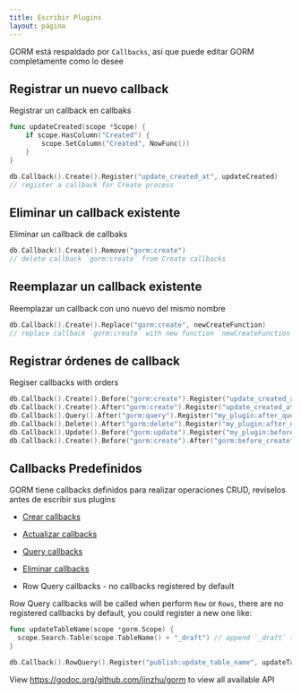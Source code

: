 ```yaml
---
title: Escribir Plugins
layout: página
---
```

GORM está respaldado por `Callbacks`, así que puede editar GORM completamente como lo desee

## Registrar un nuevo callback

Registrar un callback en callbaks

```go
func updateCreated(scope *Scope) {
    if scope.HasColumn("Created") {
        scope.SetColumn("Created", NowFunc())
    }
}

db.Callback().Create().Register("update_created_at", updateCreated)
// register a callback for Create process
```

## Eliminar un callback existente

Eliminar un callback de callbaks

```go
db.Callback().Create().Remove("gorm:create")
// delete callback `gorm:create` from Create callbacks
```

## Reemplazar un callback existente

Reemplazar un callback con uno nuevo del mismo nombre

```go
db.Callback().Create().Replace("gorm:create", newCreateFunction)
// replace callback `gorm:create` with new function `newCreateFunction` for Create process
```

## Registrar órdenes de callback

Regiser callbacks with orders

```go
db.Callback().Create().Before("gorm:create").Register("update_created_at", updateCreated)
db.Callback().Create().After("gorm:create").Register("update_created_at", updateCreated)
db.Callback().Query().After("gorm:query").Register("my_plugin:after_query", afterQuery)
db.Callback().Delete().After("gorm:delete").Register("my_plugin:after_delete", afterDelete)
db.Callback().Update().Before("gorm:update").Register("my_plugin:before_update", beforeUpdate)
db.Callback().Create().Before("gorm:create").After("gorm:before_create").Register("my_plugin:before_create", beforeCreate)
```

## Callbacks Predefinidos

GORM tiene callbacks definidos para realizar operaciones CRUD, revíselos antes de escribir sus plugins

- [Crear callbacks](https://github.com/jinzhu/gorm/blob/master/callback_create.go)

- [Actualizar callbacks](https://github.com/jinzhu/gorm/blob/master/callback_update.go)

- [Query callbacks](https://github.com/jinzhu/gorm/blob/master/callback_query.go)

- [Eliminar callbacks](https://github.com/jinzhu/gorm/blob/master/callback_delete.go)

- Row Query callbacks - no callbacks registered by default

Row Query callbacks will be called when perform `Row` or `Rows`, there are no registered callbacks by default, you could register a new one like:

```go
func updateTableName(scope *gorm.Scope) {
  scope.Search.Table(scope.TableName() + "_draft") // append `_draft` to table name
}

db.Callback().RowQuery().Register("publish:update_table_name", updateTableName)
```

View <https://godoc.org/github.com/jinzhu/gorm> to view all available API